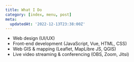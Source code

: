 ```yaml
---
title: What I Do
category: [index, menu, post]
meta:
  updatedAt: '2022-12-13T23:38:00Z'
---
```


- Web design (UI/UX)
- Front-end development (JavaScript, Vue, HTML, CSS)
- Web GIS & mapping (Leaflet, MapLibre JS, QGIS)
- Live video streaming & conferencing (OBS, Zoom, Jitsi)
